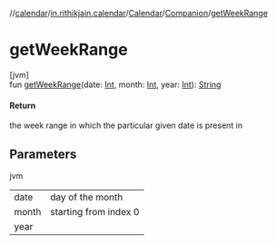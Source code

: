 //[calendar](../../../../index.md)/[in.rithikjain.calendar](../../index.md)/[Calendar](../index.md)/[Companion](index.md)/[getWeekRange](get-week-range.md)

# getWeekRange

[jvm]\
fun [getWeekRange](get-week-range.md)(date: [Int](https://kotlinlang.org/api/latest/jvm/stdlib/kotlin/-int/index.html), month: [Int](https://kotlinlang.org/api/latest/jvm/stdlib/kotlin/-int/index.html), year: [Int](https://kotlinlang.org/api/latest/jvm/stdlib/kotlin/-int/index.html)): [String](https://kotlinlang.org/api/latest/jvm/stdlib/kotlin/-string/index.html)

#### Return

the week range in which the particular given date is present in

## Parameters

jvm

| | |
|---|---|
| date | day of the month |
| month | starting from index 0 |
| year |  |
